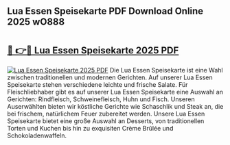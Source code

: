 ## Lua Essen Speisekarte PDF Download Online 2025 wO888

# <h2><a href="http://gca70n0.nevu.top/?p=Lua+Essen+Speisekarte">🔗 👉🔴 Lua Essen Speisekarte 2025 PDF</a></h2>

[![Lua Essen Speisekarte 2025 PDF](https://i.imgur.com/dBaPXMq.png)](http://gca70n0.nevu.top/?p=Lua+Essen+Speisekarte)
Die Lua Essen Speisekarte ist eine Wahl zwischen traditionellen und modernen Gerichten. Auf unserer Lua Essen Speisekarte stehen verschiedene leichte und frische Salate. Für Fleischliebhaber gibt es auf unserer Lua Essen Speisekarte eine Auswahl an Gerichten: Rindfleisch, Schweinefleisch, Huhn und Fisch. Unseren Auserwählten bieten wir köstliche Gerichte wie Schaschlik und Steak an, die bei frischem, natürlichem Feuer zubereitet werden. Unsere Lua Essen Speisekarte bietet eine große Auswahl an Desserts, von traditionellen Torten und Kuchen bis hin zu exquisiten Crème Brûlée und Schokoladenwaffeln.
